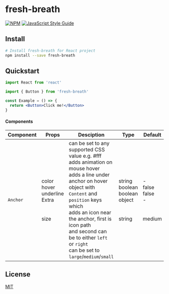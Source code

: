 # fresh-breath

>

[![NPM](https://img.shields.io/npm/v/fresh-breath.svg)](https://www.npmjs.com/package/fresh-breath) [![JavaScript Style Guide](https://img.shields.io/badge/code_style-standard-brightgreen.svg)](https://standardjs.com)

## Install

```bash
# Install fresh-breath for React project
npm install --save fresh-breath
```

## Quickstart

```jsx
import React from 'react'

import { Button } from 'fresh-breath'

const Example = () => {
  return <Button>Click me!</Button>
}
```

#### Components

Component | Props | Desciption | Type | Default
--- | --- | --- | --- | --- |
`Anchor` | color<br />hover<br />underline<br />Extra<br /><br /><br />size | can be set to any supported CSS value e.g. #fff<br />adds animation on mouse hover<br />adds a line under anchor on hover<br />object with `Content` and `position` keys which<br />adds an icon near the anchor, first is icon path<br />and second can be to either `left` or `right`<br />can be set to `large`/`medium`/`small` | string<br />boolean<br />boolean<br />object<br /><br /><br />string | -<br />false<br />false<br />-<br /><br /><br />medium

## License

[MIT](https://en.wikipedia.org/wiki/MIT_License)
